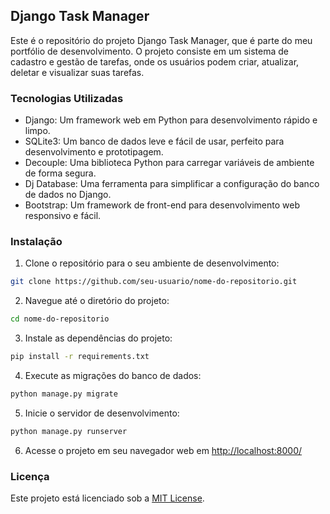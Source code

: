 ## Django Task Manager

Este é o repositório do projeto Django Task Manager, que é parte do meu portfólio de desenvolvimento. O projeto consiste em um sistema de cadastro e gestão de tarefas, onde os usuários podem criar, atualizar, deletar e visualizar suas tarefas.

### Tecnologias Utilizadas

- Django: Um framework web em Python para desenvolvimento rápido e limpo.
- SQLite3: Um banco de dados leve e fácil de usar, perfeito para desenvolvimento e prototipagem.
- Decouple: Uma biblioteca Python para carregar variáveis de ambiente de forma segura.
- Dj Database: Uma ferramenta para simplificar a configuração do banco de dados no Django.
- Bootstrap: Um framework de front-end para desenvolvimento web responsivo e fácil.

### Instalação

1. Clone o repositório para o seu ambiente de desenvolvimento:

```bash
git clone https://github.com/seu-usuario/nome-do-repositorio.git
```

2. Navegue até o diretório do projeto:

```bash
cd nome-do-repositorio
```

3. Instale as dependências do projeto:

```bash
pip install -r requirements.txt
```

4. Execute as migrações do banco de dados:

```bash
python manage.py migrate
```

5. Inicie o servidor de desenvolvimento:

```bash
python manage.py runserver
```

6. Acesse o projeto em seu navegador web em [http://localhost:8000/](http://localhost:8000/)

### Licença

Este projeto está licenciado sob a [MIT License](LICENSE).
